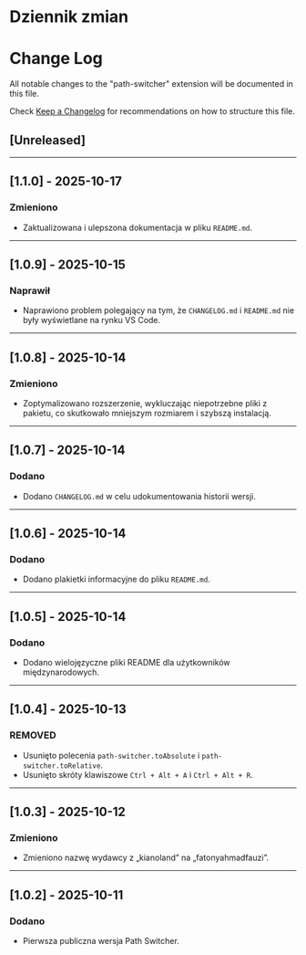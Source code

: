 # Dziennik zmian

# Change Log

All notable changes to the "path-switcher" extension will be documented in this file.

Check [Keep a Changelog](http://keepachangelog.com/) for recommendations on how to structure this file.

## [Unreleased]


---

## [1.1.0] - 2025-10-17

### Zmieniono

- Zaktualizowana i ulepszona dokumentacja w pliku `README.md`.

---

## [1.0.9] - 2025-10-15

### Naprawił

- Naprawiono problem polegający na tym, że `CHANGELOG.md` i `README.md` nie były wyświetlane na rynku VS Code.

---

## [1.0.8] - 2025-10-14

### Zmieniono

- Zoptymalizowano rozszerzenie, wykluczając niepotrzebne pliki z pakietu, co skutkowało mniejszym rozmiarem i szybszą instalacją.

---

## [1.0.7] - 2025-10-14

### Dodano

- Dodano `CHANGELOG.md` w celu udokumentowania historii wersji.

---

## [1.0.6] - 2025-10-14

### Dodano

- Dodano plakietki informacyjne do pliku `README.md`.

---

## [1.0.5] - 2025-10-14

### Dodano

- Dodano wielojęzyczne pliki README dla użytkowników międzynarodowych.

---

## [1.0.4] - 2025-10-13

### REMOVED

- Usunięto polecenia `path-switcher.toAbsolute` i `path-switcher.toRelative`.
- Usunięto skróty klawiszowe `Ctrl + Alt + A` i `Ctrl + Alt + R`.

---

## [1.0.3] - 2025-10-12

### Zmieniono

- Zmieniono nazwę wydawcy z „kianoland” na „fatonyahmadfauzi”.

---

## [1.0.2] - 2025-10-11

### Dodano

- Pierwsza publiczna wersja Path Switcher.
